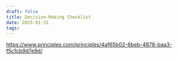 ```yaml
---
draft: false
title: Decision-Making Checklist
date: 2025-01-31
tags:
---
```

https://www.principles.com/principles/4af65b02-6beb-4878-baa3-f5c1cb9d7e9d/